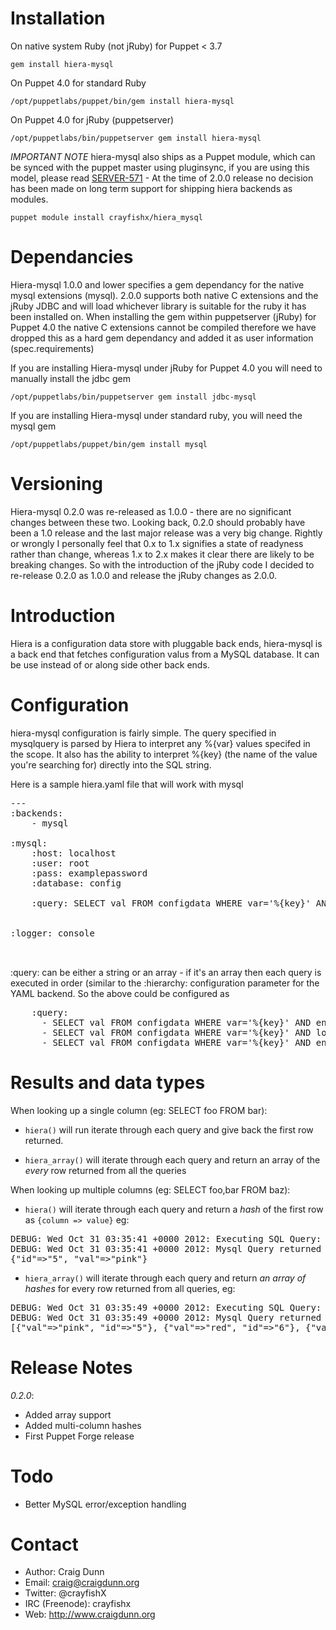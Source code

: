 
Installation
============

On native system Ruby (not jRuby) for Puppet < 3.7

`gem install hiera-mysql`


On Puppet 4.0 for standard Ruby

`/opt/puppetlabs/puppet/bin/gem install hiera-mysql`

On Puppet 4.0 for jRuby (puppetserver)

`/opt/puppetlabs/bin/puppetserver gem install hiera-mysql`


*IMPORTANT NOTE* hiera-mysql also ships as a Puppet module, which can be synced with the puppet master using pluginsync, if you are using this model, please read [SERVER-571](https://tickets.puppetlabs.com/browse/SERVER-571) - At the time of 2.0.0 release no decision has been made on long term support for shipping hiera backends as modules.

`puppet module install crayfishx/hiera_mysql`


Dependancies
============

Hiera-mysql 1.0.0 and lower specifies a gem dependancy for the native mysql extensions (mysql).  2.0.0 supports both native C extensions and the jRuby JDBC and will load whichever library is suitable for the ruby it has been installed on.  When installing the gem within puppetserver (jRuby) for Puppet 4.0 the native C extensions cannot be compiled therefore we have dropped this as a hard gem dependancy and added it as user information (spec.requirements)

If you are installing Hiera-mysql under jRuby for Puppet 4.0 you will need to manually install the jdbc gem

`/opt/puppetlabs/bin/puppetserver gem install jdbc-mysql`

If you are installing Hiera-mysql under standard ruby, you will need the mysql gem

`/opt/puppetlabs/puppet/bin/gem install mysql`


Versioning
==========

Hiera-mysql 0.2.0 was re-released as 1.0.0 - there are no significant changes between these two.  Looking back, 0.2.0 should probably have been a 1.0 release and the last major release was a very big change.  Rightly or wrongly I personally feel that 0.x to 1.x signifies a state of readyness rather than change, whereas 1.x to 2.x makes it clear there are likely to be breaking changes.  So with the introduction of the jRuby code I decided to re-release 0.2.0 as 1.0.0 and release the jRuby changes as 2.0.0.


Introduction
============

Hiera is a configuration data store with pluggable back ends, hiera-mysql is a back end that fetches configuration valus from a MySQL database.  It can be use instead of or along side other back ends.


Configuration
=============

hiera-mysql configuration is fairly simple.  The query specified in mysqlquery is parsed by Hiera to interpret any %{var} values specifed in the scope.  It also has the ability to interpret %{key} (the name of the value you're searching for) directly into the SQL string.

Here is a sample hiera.yaml file that will work with mysql

<pre>
---
:backends: 
    - mysql

:mysql:
    :host: localhost
    :user: root
    :pass: examplepassword
    :database: config

    :query: SELECT val FROM configdata WHERE var='%{key}' AND environment='%{env}'


:logger: console


</pre>

:query: can be either a string or an array - if it's an array then each query is executed in order (similar to the :hierarchy: configuration parameter for the YAML backend.  So the above could be configured as

<pre>
    :query:
      - SELECT val FROM configdata WHERE var='%{key}' AND environment='%{env}'
      - SELECT val FROM configdata WHERE var='%{key}' AND location='%{location}'
      - SELECT val FROM configdata WHERE var='%{key}' AND environment='common'
</pre>

Results and data types
======================



When looking up a single column (eg: SELECT foo FROM bar):

* `hiera()` will run iterate through each query and give back the first row returned.

* `hiera_array()` will iterate through each query and return an array of the  _every_ row returned from all the queries

When looking up multiple columns (eg: SELECT foo,bar FROM baz):

* `hiera()` will iterate through each query and return a _hash_ of the first row as `{column => value}` eg:

<pre>
DEBUG: Wed Oct 31 03:35:41 +0000 2012: Executing SQL Query: SELECT val,id FROM configuration WHERE var='color' AND env='common' OR env='qa'
DEBUG: Wed Oct 31 03:35:41 +0000 2012: Mysql Query returned 4 rows
{"id"=>"5", "val"=>"pink"}
</pre>

* `hiera_array()` will iterate through each query and return _an array of hashes_ for every row returned from all queries, eg:

<pre>
DEBUG: Wed Oct 31 03:35:49 +0000 2012: Executing SQL Query: SELECT val,id FROM configuration WHERE var='color' AND env='common' OR env='qa'
DEBUG: Wed Oct 31 03:35:49 +0000 2012: Mysql Query returned 4 rows
[{"val"=>"pink", "id"=>"5"}, {"val"=>"red", "id"=>"6"}, {"val"=>"rose", "id"=>"7"}, {"val"=>"plain white", "id"=>"10"}]
</pre>

Release Notes
=============

_0.2.0_:
* Added array support
* Added multi-column hashes
* First Puppet Forge release


Todo
====

- Better MySQL error/exception handling



Contact
=======

* Author: Craig Dunn
* Email: craig@craigdunn.org
* Twitter: @crayfishX
* IRC (Freenode): crayfishx
* Web: http://www.craigdunn.org


